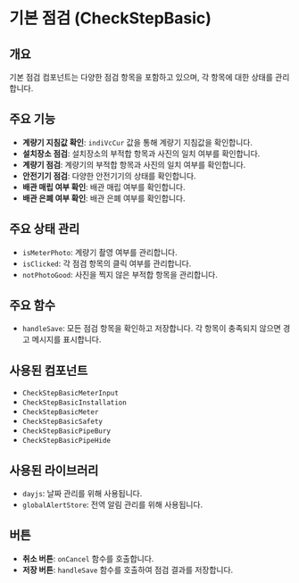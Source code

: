 # 기본 점검 (CheckStepBasic)

## 개요

기본 점검 컴포넌트는 다양한 점검 항목을 포함하고 있으며, 각 항목에 대한 상태를 관리합니다.

## 주요 기능

- **계량기 지침값 확인**: `indiVcCur` 값을 통해 계량기 지침값을 확인합니다.
- **설치장소 점검**: 설치장소의 부적합 항목과 사진의 일치 여부를 확인합니다.
- **계량기 점검**: 계량기의 부적합 항목과 사진의 일치 여부를 확인합니다.
- **안전기기 점검**: 다양한 안전기기의 상태를 확인합니다.
- **배관 매립 여부 확인**: 배관 매립 여부를 확인합니다.
- **배관 은폐 여부 확인**: 배관 은폐 여부를 확인합니다.

## 주요 상태 관리

- `isMeterPhoto`: 계량기 촬영 여부를 관리합니다.
- `isClicked`: 각 점검 항목의 클릭 여부를 관리합니다.
- `notPhotoGood`: 사진을 찍지 않은 부적합 항목을 관리합니다.

## 주요 함수

- `handleSave`: 모든 점검 항목을 확인하고 저장합니다. 각 항목이 충족되지 않으면 경고 메시지를 표시합니다.

## 사용된 컴포넌트

- `CheckStepBasicMeterInput`
- `CheckStepBasicInstallation`
- `CheckStepBasicMeter`
- `CheckStepBasicSafety`
- `CheckStepBasicPipeBury`
- `CheckStepBasicPipeHide`

## 사용된 라이브러리

- `dayjs`: 날짜 관리를 위해 사용됩니다.
- `globalAlertStore`: 전역 알림 관리를 위해 사용됩니다.

## 버튼

- **취소 버튼**: `onCancel` 함수를 호출합니다.
- **저장 버튼**: `handleSave` 함수를 호출하여 점검 결과를 저장합니다.

